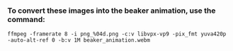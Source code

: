### To convert these images into the beaker animation, use the command:

```
ffmpeg -framerate 8 -i png_%04d.png -c:v libvpx-vp9 -pix_fmt yuva420p -auto-alt-ref 0 -b:v 1M beaker_animation.webm
```
